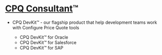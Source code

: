 # [CPQ Consultant](https://www.cpqconsultant.com)™
- CPQ DevKit™ - our flagship product that help development teams work with Configure Price Quote tools

  - CPQ DevKit™ for Oracle
  - CPQ DevKit™ for Salesforce
  - CPQ DevKit™ for SAP
